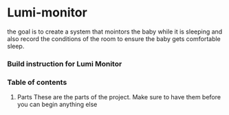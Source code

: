 # Lumi-monitor

the goal is to create a system that mointors the baby while it is sleeping and also record the conditions of the room to ensure the baby gets comfortable sleep. 

### Build instruction for Lumi Monitor

### Table of contents
1) Parts 
These are the parts of the project. Make sure to have them before you can begin anything else 










[](Abdirashid-yusuf.github.io/lumiMonitor)
